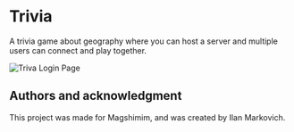 # Trivia

A trivia game about geography where you can host a server and multiple users can connect and play together.

![Triva Login Page](https://i.imgur.com/NjKOgYR.png)

## Authors and acknowledgment
This project was made for Magshimim, and was created by Ilan Markovich.

